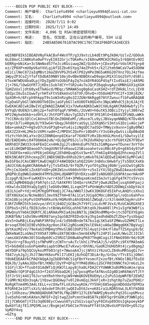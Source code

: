     -----BEGIN PGP PUBLIC KEY BLOCK-----
    Comment: 用户编号:	CharlieYu4994 <charlieyu4994@lassi-cat.cn>
    Comment: 又名:	CharlieYu4994 <charlieyu4994@outlook.com>
    Comment: 连接时间:	2020/7/11 0:02
    Comment: 过期时间:	2025/7/17 14:49
    Comment: 文件系统:	4,096 位 RSA(绝密密钥可用)
    Comment: 用途:	签名, 仅加密, 正在认证的用户编号, SSH 认证
    Comment: 指纹:	24B5A850676187AC99C176C73A1F06DFCA34ECE5


    mQINBF8IkSIBEADVNyFkACBxF4WsVTP/g3J9xtcLb4dEt9PqJkDH/UzlvZ/GDOuk
    6LE8mvCJJABKoha0wFYvyEI832GrjcTGKeRv/xI60nwRMCH2CRmSyIr6QAtEv9OI
    bERRg+bNiKa+3cSNmNxd57feJczRGsiuwg2WZ/QzOdv+jCDxsPpGrVdolMJYg+p0
    ez/ZP0XP+mU0pV6aYXVLgjAfIEZbvKSYpq74eZPnh5+/k2l2tmh9WCaV7w45dO0W
    eEiCilNeC872aIqMBst2maZ8VVPGJh5xKlP02yHPe3NG5aKKG2O7Xnz7OiJ4zfmo
    1WpyZP3CoZjYfaftDdbA59NBY10ejOvOBe9DBOXcwD9ageiM1X3lUo2SVY/dSBli
    V7oxWfWDU4baOLpjYDyZgd8YsGUbUFAyZq7nikDYR4GGP4SqftIsd5aiEJj4A5MG
    Jj+76G/lOwGUFRTJjKDxiSub7dCY+fSR2u4v7oJQcPZ6qqkvgAycUMNhGXX1qXGH
    TpHZoUxljdt60yxETkAGcd/MDqc/5MAWA5og0g6oCasKSHZ+rdfZHk8LltcLjEV8
    G0ZpcI6uSsIGwwTyrhHTxFtVS8kmVxUl6TXF/DhvQ+rO58oHEPYVC2f+33Rj8ZK/
    SpXOR+h/6Fcph9hkppT9s1oW3nRzg0o3ZJZGNrNkRgg078tFZwnucflbFwARAQAB
    tCpDaGFybGllWXU0OTk0IDxjaGFybGlleXU0OTk0QGxhc3NpLWNhdC5jbj6JAjYE
    EwEKACAECwkIBwIVCgIWAQIZAAWCX1x7UwKeAQKbIwWJCXAL6gAKCRA6HwbfyjTs
    5VYqD/0UEN3rL8Hj2p+fedYOfqqP/9PH0i/2UvWV+h6utK5JOBciIYyjyl300rwZ
    HP22WykebOkb+sd9YLX/JhtFOPTsNzv7gIDZsTt9F3FE1RlO+E8bXVZPzNQLuWKk
    7tCCRHcdz1DlCvCAVnoSTBlOnZ0OHEeMl/zRocm7Lu9yiJBVayqeNNBQ/KTDv4b9
    XVqnlb7lu40gmLO/Y93wG4rGbqyJkh8bYcaUSyL1ZdXqNSrS3mtsG1DzivAGcjeP
    bBa+umkAZY+Hg5vD7cXvGP3g0+wYu4is1zNgGDC7adSQ+TMWyzx9xnn+IgBy0RWJ
    a8XJZ2X+HL2Me3cVXMtrwdH+Z/MPDVCZQxPnr10D4PcrY3sG4kyQwViii8p0BoD8
    Y5zYcYkh3KLaYxcQV2Z8NRQenp8IKaraf76XN7FzRxIBcHXGLMxnd1/SDwtxy1lE
    6D/EADEmHvi04TO8A6A2uN/+QLQgSP6SJilsTKZdvRkDqra3crhfG8tXZ67F9EwY
    bKRh8IFZWU33c64FEmICxn4HkZgi2ls8H4sEuPh783s31AMgxw+eTDuner3nYfdv
    wciEi8KQWFQDaooO7cSmgUVNt5FoRaow12SBiooahetvoiRBc4FyO+gE654y97oP
    G73GDFOx+mUicVPE6jeOXUgC2Eh8HQuqOSsV3w+6T/Fm6Iq4hbQpQ2hhcmxpZVl1
    NDk5NCA8Y2hhcmxpZXl1NDk5NEBvdXRsb29rLmNvbT6JAlQEEwEIAD4CGyMFCwkI
    BwIGFQoJCAsCBBYCAwECHgECF4AWIQQktahQZ2GHrJnBdsc6HwbfyjTs5QUCXxKb
    jAUJCXAL6gAKCRA6HwbfyjTs5d5kD/9rfQZR/YyofOtgZ6qj0bNrjyoU2wStgB2b
    tPnjCmJGm9CiZoX8fnUD+yDKIW1nvV660shY0r+z5oIzYXi5EgZ0wD2AeazdcHA6
    gRQP8cEq9WbIobWdX4TMYb2DHLdQANMTQhYDXzsxBFIsN8G0Dh1G9PAtoerHAn9P
    ZczpgP/BJe+FswKKEV+/wrr43Gflh4+3PWbqxeKcmd15mJxYiqGfg47K7ts5Vvzs
    nzB2JqMHD6QqbjFbR7qtc1Z/SAtKFRtlD4QxrshKZ5FjOwAiNZb4jusqX4HFpajz
    rKkwldxIDE9VaQyIg65jleDU0v9NKL1LxqmIPfxPUnWqRsYAD52DDWqIsbDpY4cX
    z8JLhieP+Ydj+H1M7KgOPFKmQjJC74a/WWU7J3wKVJDKOGFd5IkPvLAHQYcsXhu1
    lBTX0GXaCe/NcHeBbSlJmvX9ZfhH+07Ai1CatJU1qdCMUci86KSpl/oQss6ahPvn
    XCm10bjojKyPutOXPk6RkuV9/HGMo9hzAhVQX4GlZWGqE/irXJl4mkR3qyHruSF+
    E3RfZVRMJ5th1eUvye/dYCXj04DZjGCBe2h7Y9fCisLdcMFJVxX/RzUCAGRGXhE3
    CEPbuS+29lLfDZ8Ju9n/stBnWyAVVGLohh67UKtqVkJ9oA08llPn1vIgYW3WBfis
    BMwQnyV7mbkCDQRfCJEiARAAxMXIa42miBN73LjbWIRndMMq+O+jtc5DTEXYEgHs
    2UKBfbN/1sDo5NvnMER87any2qoSBZFRIDvQcky3hg1edhdmDbZtZDq+TysXbqa2
    aVx5+UwRBjLEayhWhP3RFOqln4/1d90dBndeTA7ku1qLSK5aSFZMWuvGZHMGTlLo
    Brsoqd7D6CUI9EvhD9uXgz0onJFAl2gRGseW29xlE9k4jvA6w3BWgq6KK7BgVug1
    gVtKazMZvV/79eXaGIVMB4gtPHvSlB6lDUP2TGl4yqt2+84rFl0afTZSXyup9/bC
    ZWXeNaKILoGNo2YX95ATJ0MniEKf8EXBns5mnbEkMpTi24P3liwiK/WwiZCJICbl
    /amsXASVUNn3Ol5GoBp60Cv25RUIlD6BwAhqPK07THqNCogi3lFNmG990r9d/01M
    T5bvVrrgT8uyV5jsfNPoMFczCNTnrvAcTclkhCi7PmSAJj5/vQ5Pci9FXfMA5mAG
    VS+bGdmbEsuGnPq4mRoiapbtOMwcE7vKvwjr6hhNi/GaUKIhUHU5Rt4jcyd0gmg2
    a6YDQFa79p5QCUykozMTb03rgt+7WwoaA4JjcjNhVziY6zoCLZ64kuMRSogQi7v+
    T847zykJgJjJhJ73WoYK6ovPklI7iEKIj8zhGQT3DiAr8y/GrDa/rTYcESijO0ml
    Y8UAEQEAAYkCPAQYAQgAJgIbDBYhBCS1qFBnYYesmcF2xzofBt/KNOzlBQJfEoIU
    BQkJb/JyAAoJEDofBt/KNOzlDyYP+QFqJYYM4Ed06uiZGCFR03XNNCfmJrmGzL2n
    S1GYjl3U+ffuubtO1AdWTiQjKWJlLapy8jha8LFDA2CYYUWWK3u8UMkbuWze/qna
    jKDWdctQP3F4gG1h3+f243lH5baQ2Kjjq7posqM5efAfNssO2g0D1mR6hWzVTJtY
    33fJrSVj44X1T6JxrsmYRohYHnYgiW9+WmQKOVERUEHyLcZsPu51dpWRfBf2EbRZ
    7iGMRrNzXDn3sqA/1YQswcQGEHwy7v0l28vmEqi3kkFjxR+2zhgt0p7uZazPbN1r
    NoRgKTnm4MS3A4LtELL+vcOXwfFLnXzhzwyKGk/YY5hHj685eggsHDOddafQFM3a
    RfGRhE2e1OTlsXzS/4dxdeFIRc0tjwQEIuDt6Jx+oK81ra1LRDR5VwL3LRlFkD88
    LLr1VOhzeu/3MeN8QADUbR7Wf9LfNp2BRY127LE6fWAMIyNsohcPqS35ivpUMvsz
    Ive5ohGrmKsKAXenJNFEF+ZqltwgZ2ePcmntkeBS87kz8DF5grDtGDKzP3WNlp5i
    2Ij7CWbGmTjYI5z3q0E0EycCwwun8Tys2SG1viqa7yyF0IXvp893UsIgkpoeykbP
    QwkbYlAjfE1JPQ5MLie//BxgmjmlFb6C1e7hVeaFFf4tSk2BvdsXPtbVO+yO5J1y
    VpRDY4vq
    =GZtg
    -----END PGP PUBLIC KEY BLOCK-----

